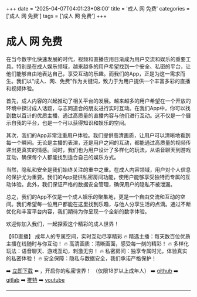 +++
date = '2025-04-07T04:01:23+08:00'
title = '成人 网 免费'
categories = ['成人 网 免费']
tags = ['成人 网 免费']
+++

# 成人 网 免费

在当今数字化快速发展的时代，视频和直播应用日渐成为用户交流和娱乐的重要工具。特别是在成人娱乐领域，越来越多的用户希望找到一个安全、私密的平台，让他们能够自由地表达自己，享受互动的乐趣。而我们的App，正是为这一需求而生。我们以“成人、网、免费”作为关键词，致力于为用户提供一个丰富多彩的直播和视频体验。

首先，成人内容的兴起推动了相关平台的发展。越来越多的用户希望在一个开放的环境中探讨成人话题，与志同道合的朋友进行实时互动。在我们App中，你可以找到数以百计的优质主播，通过高质量的直播内容与他们进行互动。这不仅是一个展示自我的平台，也是一个可以获得知识和娱乐的空间。

其次，我们的App非常注重用户体验。我们提供高清画质，让用户可以清晰地看到每一个瞬间。无论是主播的表演，还是用户之间的互动，都能通过高质量的视频传递出更真实的情感。同时，我们也为用户设计了多样化的玩法，从语音聊天到游戏互动，确保每个人都能找到适合自己的娱乐方式。

当然，隐私和安全是我们始终关注的重中之重。在成人内容领域，用户对个人信息的保护尤为重要。我们的App提供私密房间功能，使用户能够享受独特而专属的互动体验。此外，我们保证严格的数据安全管理，确保用户的隐私不被泄漏。

总之，我们的App不仅是一个成人娱乐的聚集地，更是一个自由交流和互动的空间。我们希望每一位用户都能在这里找到乐趣，与他人分享生活的点滴。通过不断优化和丰富平台内容，我们期待为你呈现一个全新的数字体验。

欢迎你加入我们，一起探索这个精彩的成人世界！

【6D直播】
成年人的专属空间，实时互动尽享精彩
🔥 精选主播：每天数百位优质主播在线随时与你互动！
🔥 高清画质：清晰画面，感受每一刻的精彩！
🔥 多样化玩法：语音聊天、游戏互动，刺激无穷！
🔥 私密房间：独享专属时光，体验真实的私密体验！
🔥 安全保障：隐私与数据安全，我们承诺严格保护！

➡️ [立即下载](https://down123.s3.ap-east-1.amazonaws.com/down/down.html?channelCode=blog) ⬅️ ，开启你的私密世界！
（仅限18岁以上成年人）
➡️ [github](https://aldult-live.github.io/)
➡️ [gitlab](https://seo-09598d.gitlab.io/)
➡️ [推特](https://x.com/wegame33)
➡️ [youtube](https://www.youtube.com/@6Dlive)

---
